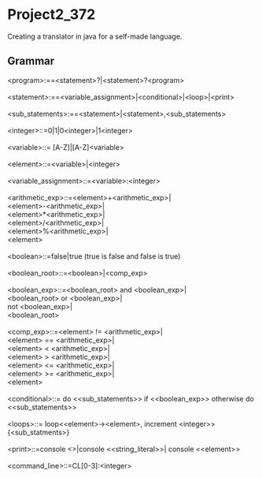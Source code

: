 # Project2_372
Creating a translator in java for a self-made language.

## Grammar
\<program\>:==\<statement\>?|\<statement\>?\<program\><br/><br/>
\<statement\>:==\<variable_assignment\>|\<conditional\>|\<loop\>|\<print\><br/><br/>
\<sub_statements\>:==\<statement\>|\<statement\>,\<sub_statements\><br/><br/>
\<integer\>::=0|1|0\<integer\>|1\<integer\><br/><br/>
\<variable\>::= [A-Z]|[A-Z]\<variable\><br/><br/>
\<element\>::=\<variable\>|\<integer\><br/><br/> <!-- Should I include string literal in here? -->
\<variable_assignment\>::=\<variable\>:\<integer\><br/><br/>
\<arithmetic_exp\>::=\<element\>+\<arithmetic_exp\>|<br/>
\<element\>-\<arithmetic_exp\>|<br/>
\<element\>*\<arithmetic_exp\>|<br/>
\<element\>/\<arithmetic_exp\>|<br/>
\<element\>%\<arithmetic_exp\>|<br/>
\<element\><br/><br/>
\<boolean\>::=false|true (true is false and false is true)<br/><br/>
\<boolean_root\>::=\<boolean\>|\<comp_exp\><br/><br/>
\<boolean_exp\>::=\<boolean_root\> and \<boolean_exp\>|<br/>
\<boolean_root\> or \<boolean_exp\>|<br/>
not \<boolean_exp\>|<br/>
\<boolean_root\><br/><br/>
\<comp_exp\>::=\<element\> != \<arithmetic_exp\>|<br/>
\<element\> == \<arithmetic_exp\>|<br/>
\<element\> < \<arithmetic_exp\>|<br/>
\<element\> > \<arithmetic_exp\>|<br/>
\<element\> <= \<arithmetic_exp\>|<br/>
\<element\> >= \<arithmetic_exp\>|<br/>
\<element\><br/><br/>
\<conditional\>::= do <<sub_statements>> if <<boolean_exp>> otherwise do <<sub_statements>><br/><br/>
\<loops\>::= loop\<\<element\>->\<element\>, increment \<integer\>\> {\<sub_statments\>}<br/><br/> <!-- while and for necessary? just for? -->
\<print\>::=console <>|console <<string_literal>>| console <\<element\>><br/><br/> <!-- need to be able to print anything else? Do I have to define string_literal? -->
\<command_line\>::=CL[0-3]:\<integer\><br/> <!-- TODO Unsure how to do this ask for help-->
